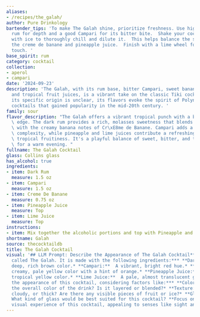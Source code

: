 ```yaml
---
aliases:
- /recipes/the_galah/
author: Pure Drinkology
bartender_tips: 'To make The Galah shine, prioritize freshness. Use high-quality dark
  rum for depth and a good Campari for its bitter bite.  Shake your cocktail well
  with ice to thoroughly chill and dilute it.  This helps balance the sweetness of
  the creme de banane and pineapple juice.  Finish with a lime wheel for a vibrant
  touch. '
base_spirit: rum
category: cocktail
collection:
- aperol
- campari
date: '2024-09-23'
description: 'The Galah, with its rum base, bitter Campari, sweet banana liqueur,
  and tropical fruit juices, is a vibrant take on the classic Tiki cocktail family.  While
  its specific origin is unclear, its flavors evoke the spirit of Polynesian-inspired
  cocktails that gained popularity in the mid-20th century. '
family: sour
flavor_description: "The Galah offers a vibrant tropical punch with a bittersweet\
  \ edge. The dark rum provides a rich, molasses sweetness that blends harmoniously\
  \ with the creamy banana notes of Cr\xE8me de Banane. Campari adds a bitter, citrusy\
  \ complexity, while pineapple and lime juices contribute a refreshing acidity and\
  \ tropical fruitiness. It's a playful balance of sweet, bitter, and tart, perfect\
  \ for a warm evening. "
fullname: The Galah Cocktail
glass: Collins glass
has_alcohol: true
ingredients:
- item: Dark Rum
  measure: 1.5 oz
- item: Campari
  measure: 1.5 oz
- item: Creme De Banane
  measure: 0.75 oz
- item: Pineapple Juice
  measure: Top
- item: Lime Juice
  measure: Top
instructions:
- item: Mix together the alcoholic portions and top with Pineapple and Lime juice.
shortname: Galah
source: thecocktaildb
title: The Galah Cocktail
visual: '## LLM Prompt: Describe the Appearance of The Galah Cocktail**Imagine a cocktail
  called The Galah. It is made with the following ingredients:*** **Dark Rum:**  A
  deep, rich brown color.* **Campari:**  A vibrant, bright red hue.* **Creme De Banane:**  A
  creamy, pale yellow color with a hint of orange.* **Pineapple Juice:**  A bright,
  tropical yellow color.* **Lime Juice:**  A pale, almost translucent green.**Describe
  the appearance of this cocktail, considering factors like:*** **Color:** What is
  the overall color of the drink? Is it layered or blended?* **Texture:** Is it clear,
  cloudy, or thick? Are there any visible pieces of fruit or ice?* **Glassware:**
  What kind of glass would be best suited for this cocktail? **Focus on evoking the
  visual experience of this cocktail, appealing to senses like sight and touch.** '
---
```



